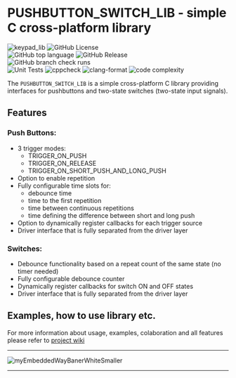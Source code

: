 # PUSHBUTTON_SWITCH_LIB - simple C cross-platform library 
![keypad_lib](https://github.com/user-attachments/assets/d7c28488-53b3-46a1-956d-2e8736f214d3)
![GitHub License](https://img.shields.io/github/license/niwciu/PUSHBUTTON_SWITCH_LIB)  
![GitHub top language](https://img.shields.io/github/languages/top/niwciu/PUSHBUTTON_SWITCH_LIB)
![GitHub Release](https://img.shields.io/github/v/release/niwciu/PUSHBUTTON_SWITCH_LIB)  
![GitHub branch check runs](https://img.shields.io/github/check-runs/niwciu/LCD_HD44780/main)  
![Unit Tests](https://github.com/niwciu/PUSHBUTTON_SWITCH_LIB/actions/workflows/run_library_unit_test.yml/badge.svg)
![cppcheck](https://github.com/niwciu/PUSHBUTTON_SWITCH_LIB/actions/workflows/run_cppcheck.yml/badge.svg)
![clang-format](https://github.com/niwciu/PUSHBUTTON_SWITCH_LIB/actions/workflows/clang-format_check.yml/badge.svg)
![code complexity](https://github.com/niwciu/PUSHBUTTON_SWITCH_LIB/actions/workflows/run_lizard_lib_check.yml/badge.svg) 

The `PUSHBUTTON_SWITCH_LIB` is a simple cross-platform C library providing interfaces for pushbuttons and two-state switches (two-state input signals).

## Features  
### Push Buttons:
- 3 trigger modes:
  - TRIGGER_ON_PUSH
  - TRIGGER_ON_RELEASE
  - TRIGGER_ON_SHORT_PUSH_AND_LONG_PUSH
- Option to enable repetition
- Fully configurable time slots for:
  - debounce time
  - time to the first repetition
  - time between continuous repetitions
  - time defining the difference between short and long push
- Option to dynamically register callbacks for each trigger source
- Driver interface that is fully separated from the driver layer

### Switches:
- Debounce functionality based on a repeat count of the same state (no timer needed)
- Fully configurable debounce counter
- Dynamically register callbacks for switch ON and OFF states
- Driver interface that is fully separated from the driver layer

## Examples, how to use library etc.

For more information about usage, examples, colaboration and all features please refer to [project wiki](https://github.com/niwciu/PUSHBUTTON_SWITCH_LIB/wiki)

***
![myEmbeddedWayBanerWhiteSmaller](https://github.com/user-attachments/assets/f4825882-e285-4e02-a75c-68fc86ff5716)
***

